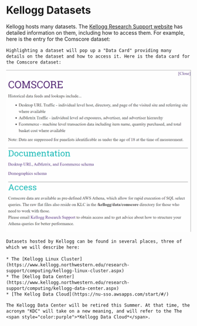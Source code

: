 # Kellogg Datasets

Kellogg hosts many datasets. The [Kellogg Research Support website](https://www.kellogg.northwestern.edu/research-support/dataset.aspx) has detailed information on them, including how to access them. For example, here is the entry for the Comscore dataset:


```{note}
Highlighting a dataset will pop up a "Data Card" providing many details on the dataset and how to access it. Here is the data card for the Comscore dataset:
```

![Comscore Data Card](images/comscore-data-card.png)

```{note}
Datasets hosted by Kellogg can be found in several places, three of which we will describe here:

* The [Kellogg Linux Cluster](https://www.kellogg.northwestern.edu/research-support/computing/kellogg-linux-cluster.aspx)
* The [Kellog Data Center](https://www.kellogg.northwestern.edu/research-support/computing/kellogg-data-center.aspx)
* [The Kellog Data Cloud](https://nu-sso.awsapps.com/start/#/)
```

```{warning}
The Kellogg Data Center will be retired this Summer. At that time, the acronym "KDC" will take on a new meaning, and will refer to the The <span style="color:purple">*Kellogg Data Cloud*</span>.
```

